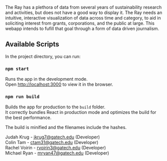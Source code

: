 The Ray has a plethora of data from several years of sustainability research and activities, but does not have a good way to display it. The Ray needs an intuitive, interactive visualization of data across time and category, to aid in soliciting interest from grants, corporations, and the public at large. This webapp intends to fufill that goal through a form of data driven journalism.

## Available Scripts

In the project directory, you can run:

### `npm start`

Runs the app in the development mode.<br />
Open [http://localhost:3000](http://localhost:3000) to view it in the browser.


### `npm run build`

Builds the app for production to the `build` folder.<br />
It correctly bundles React in production mode and optimizes the build for the best performance.

The build is minified and the filenames include the hashes.<br />



Judah Krug - jkrug7@gatech.edu (Developer)<br />
Colin Tam - ctam31@gatech.edu (Developer)<br />
Rachel Voirin - rvoirin3@gatech.edu (Developer)<br />
Michael Ryan - mryan47@gatech.edu (Developer)<br />
